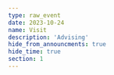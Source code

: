 ```yaml
---
type: raw_event
date: 2023-10-24
name: Visit
description: 'Advising'
hide_from_announcments: true
hide_time: true
section: 1
---
```

